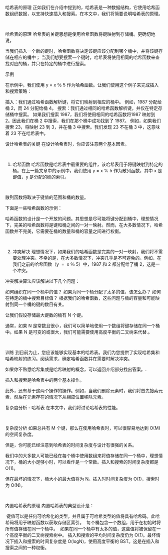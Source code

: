 哈希表的原理
正如我们在介绍中提到的，哈希表是一种数据结构，它使用哈希函数组织数据，以支持快速插入和搜索。在本文中，我们将简要说明哈希表的原理。

 

哈希表的原理
哈希表的关键思想是使用哈希函数将键映射到存储桶。更确切地说，

当我们插入一个新的键时，哈希函数将决定该键应该分配到哪个桶中，并将该键存储在相应的桶中；
当我们想要搜索一个键时，哈希表将使用相同的哈希函数来查找对应的桶，并只在特定的桶中进行搜索。
 

示例


在示例中，我们使用 y = x ％ 5 作为哈希函数。让我们使用这个例子来完成插入和搜索策略：

插入：我们通过哈希函数解析键，将它们映射到相应的桶中。
例如，1987 分配给桶 2，而 24 分配给桶 4。
搜索：我们通过相同的哈希函数解析键，并仅在特定存储桶中搜索。
如果我们搜索 1987，我们将使用相同的哈希函数将1987 映射到 2。因此我们在桶 2 中搜索，我们在那个桶中成功找到了 1987。
例如，如果我们搜索 23，将映射 23 到 3，并在桶 3 中搜索。我们发现 23 不在桶 3 中，这意味着 23 不在哈希表中。




设计哈希表的关键
在设计哈希表时，你应该注意两个基本因素。

 

1. 哈希函数
哈希函数是哈希表中最重要的组件，该哈希表用于将键映射到特定的桶。在上一篇文章中的示例中，我们使用 y = x % 5 作为散列函数，其中 x 是键值，y 是分配的桶的索引。

 

散列函数将取决于键值的范围和桶的数量。

下面是一些哈希函数的示例：



哈希函数的设计是一个开放的问题。其思想是尽可能将键分配到桶中，理想情况下，完美的哈希函数将是键和桶之间的一对一映射。然而，在大多数情况下，哈希函数并不完美，它需要在桶的数量和桶的容量之间进行权衡。

 

2. 冲突解决
理想情况下，如果我们的哈希函数是完美的一对一映射，我们将不需要处理冲突。不幸的是，在大多数情况下，冲突几乎是不可避免的。例如，在我们之前的哈希函数（y  =  x ％ 5）中，1987 和 2 都分配给了桶 2，这是一个冲突。

冲突解决算法应该解决以下几个问题：

如何组织在同一个桶中的值？
如果为同一个桶分配了太多的值，该怎么办？
如何在特定的桶中搜索目标值？
根据我们的哈希函数，这些问题与桶的容量和可能映射到同一个桶的键的数目有关。

让我们假设存储最大键数的桶有 N 个键。

通常，如果 N 是常数且很小，我们可以简单地使用一个数组将键存储在同一个桶中。如果 N 是可变的或很大，我们可能需要使用高度平衡的二叉树来代替.。

 

训练
到目前为止，您应该能够实现基本的哈希表。我们为您提供了实现哈希集和哈希映射的练习。阅读需求，确定哈希函数并在需要时解决冲突。

如果你不熟悉哈希集或是哈希映射的概念，可以返回介绍部分找出答案。.

插入和搜索是哈希表中的两个基本操作。

此外，还有基于这两个操作的操作。例如，当我们删除元素时，我们将首先搜索元素，然后在元素存在的情况下从相应位置移除元素。


复杂度分析 - 哈希表
在本文中，我们将讨论哈希表的性能。

 

复杂度分析
如果总共有 M 个键，那么在使用哈希表时，可以很容易地达到 O(M) 的空间复杂度。

但是，你可能已经注意到哈希表的时间复杂度与设计有很强的关系。

我们中的大多数人可能已经在每个桶中使用数组来将值存储在同一个桶中，理想情况下，桶的大小足够小时，可以看作是一个常数。插入和搜索的时间复杂度都是 O(1)。

但在最坏的情况下，桶大小的最大值将为 N。插入时时间复杂度为 O(1)，搜索时为 O(N)。

 

内置哈希表的原理
内置哈希表的典型设计是：

 键值可以是任何可哈希化的类型。并且属于可哈希类型的值将具有哈希码。此哈希码将用于映射函数以获取存储区索引。
 每个桶包含一个数组，用于在初始时将所有值存储在同一个桶中。
 如果在同一个桶中有太多的值，这些值将被保留在一个高度平衡的二叉树搜索树中。
插入和搜索的平均时间复杂度仍为 O(1)。最坏情况下插入和搜索的时间复杂度是 O(logN)，使用高度平衡的 BST。这是在插入和搜索之间的一种权衡。



